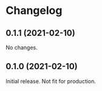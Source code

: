 # Changelog

## 0.1.1 (2021-02-10)

No changes.

## 0.1.0 (2021-02-10)

Initial release. Not fit for production.
